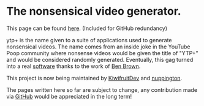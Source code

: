 # The nonsensical video generator.

This page can be found [here](https://ytp-plus.github.io/). (Included for GitHub redundancy)

ytp+ is the name given to a suite of applications used to generate nonsensical videos. The name comes from an inside joke in the YouTube Poop community where nonsense videos would be given the title of "YTP+" and would be considered randomly generated. Eventually, this gag turned into a real [software](https://github.com/philosophofee/YTPPlusUI) thanks to the work of [Ben Brown](https://github.com/philosophofee/).

This project is now being maintained by [KiwifruitDev](https://github.com/philosophofee/) and [nuppington](https://twitter.com/nuppingtondev).

The pages written here so far are subject to change, any contribution made via [GitHub](https://github.com/YTP-Plus/YTP-Plus.github.io) would be appreciated in the long term!
